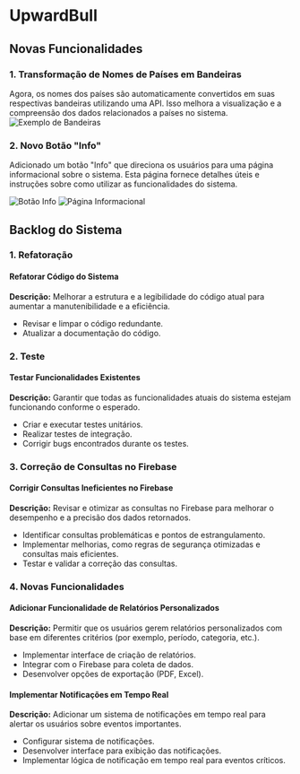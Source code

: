 # UpwardBull

## Novas Funcionalidades

### 1. Transformação de Nomes de Países em Bandeiras

Agora, os nomes dos países são automaticamente convertidos em suas respectivas bandeiras utilizando uma API. Isso melhora a visualização e a compreensão dos dados relacionados a países no sistema.
![Exemplo de Bandeiras](https://github.com/user-attachments/assets/18c96c0b-defd-49cc-a688-6b9590f27087)

### 2. Novo Botão "Info"

Adicionado um botão "Info" que direciona os usuários para uma página informacional sobre o sistema. Esta página fornece detalhes úteis e instruções sobre como utilizar as funcionalidades do sistema.

![Botão Info](https://github.com/user-attachments/assets/526b470c-216e-46ee-912b-58a2be48b3a6)
![Página Informacional](https://github.com/user-attachments/assets/4c6cbb6b-c868-47de-b974-0a7827aaed3c)

## Backlog do Sistema

### 1. Refatoração

#### Refatorar Código do Sistema

**Descrição:** Melhorar a estrutura e a legibilidade do código atual para aumentar a manutenibilidade e a eficiência.

- Revisar e limpar o código redundante.
- Atualizar a documentação do código.

### 2. Teste

#### Testar Funcionalidades Existentes

**Descrição:** Garantir que todas as funcionalidades atuais do sistema estejam funcionando conforme o esperado.

- Criar e executar testes unitários.
- Realizar testes de integração.
- Corrigir bugs encontrados durante os testes.

### 3. Correção de Consultas no Firebase

#### Corrigir Consultas Ineficientes no Firebase

**Descrição:** Revisar e otimizar as consultas no Firebase para melhorar o desempenho e a precisão dos dados retornados.

- Identificar consultas problemáticas e pontos de estrangulamento.
- Implementar melhorias, como regras de segurança otimizadas e consultas mais eficientes.
- Testar e validar a correção das consultas.

### 4. Novas Funcionalidades

#### Adicionar Funcionalidade de Relatórios Personalizados

**Descrição:** Permitir que os usuários gerem relatórios personalizados com base em diferentes critérios (por exemplo, período, categoria, etc.).

- Implementar interface de criação de relatórios.
- Integrar com o Firebase para coleta de dados.
- Desenvolver opções de exportação (PDF, Excel).

#### Implementar Notificações em Tempo Real

**Descrição:** Adicionar um sistema de notificações em tempo real para alertar os usuários sobre eventos importantes.

- Configurar sistema de notificações.
- Desenvolver interface para exibição das notificações.
- Implementar lógica de notificação em tempo real para eventos críticos.
